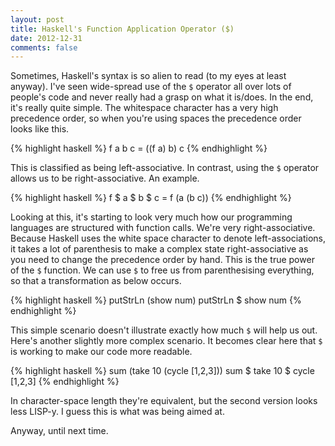 ```yaml
---
layout: post
title: Haskell's Function Application Operator ($)
date: 2012-12-31
comments: false
---
```


Sometimes, Haskell's syntax is so alien to read (to my eyes at least anyway). I've seen wide-spread use of the `$` operator all over lots of people's code and never really had a grasp on what it is/does. In the end, it's really quite simple. The whitespace character has a very high precedence order, so when you're using spaces the precedence order looks like this.

{% highlight haskell %}
f a b c = ((f a) b) c
{% endhighlight %}

This is classified as being left-associative. In contrast, using the `$` operator allows us to be right-associative. An example.

{% highlight haskell %}
f $ a $ b $ c = f (a (b c))
{% endhighlight %}

Looking at this, it's starting to look very much how our programming languages are structured with function calls. We're very right-associative. Because Haskell uses the white space character to denote left-associations, it takes a lot of parenthesis to make a complex state right-associative as you need to change the precedence order by hand. This is the true power of the `$` function. We can use `$` to free us from parenthesising everything, so that a transformation as below occurs.

{% highlight haskell %}
putStrLn (show num)
putStrLn $ show num
{% endhighlight %}

This simple scenario doesn't illustrate exactly how much `$` will help us out. Here's another slightly more complex scenario. It becomes clear here that `$` is working to make our code more readable.

{% highlight haskell %}
sum (take 10 (cycle [1,2,3]))
sum $ take 10 $ cycle [1,2,3]
{% endhighlight %}

In character-space length they're equivalent, but the second version looks less LISP-y. I guess this is what was being aimed at.

Anyway, until next time.